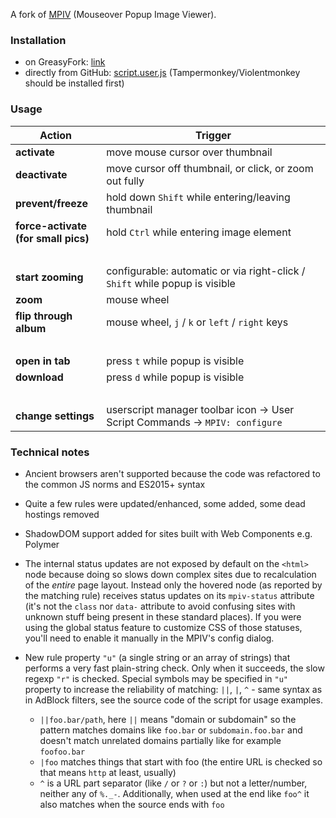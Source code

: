 A fork of [MPIV](https://greasyfork.org/en/scripts/404-mouseover-popup-image-viewer/) (Mouseover Popup Image Viewer).

### Installation

* on GreasyFork: [link](https://greasyfork.org/scripts/394820)
* directly from GitHub: [script.user.js](https://github.com/tophf/mpiv/raw/master/script.user.js) (Tampermonkey/Violentmonkey should be installed first)

### Usage

Action | Trigger
---|---
**activate** | move mouse cursor over thumbnail
**deactivate** | move cursor off thumbnail, or click, or zoom out fully
**prevent/freeze** | hold down <code>Shift</code> while entering/leaving thumbnail
**force-activate<br>(for small pics)** | hold <code>Ctrl</code> while entering image element
&nbsp; |
**start zooming** | configurable: automatic or via right-click / <code>Shift</code> while popup is visible
**zoom** | mouse wheel
**flip through album** | mouse wheel, <code>j</code> / <code>k</code> or <code>left</code> / <code>right</code> keys
&nbsp; |
**open in tab** | press <code>t</code> while popup is visible
**download** | press <code>d</code> while popup is visible
&nbsp; |
**change settings** | userscript manager toolbar icon -> User Script Commands -> `MPIV: configure`

### Technical notes

* Ancient browsers aren't supported because the code was refactored to the common JS norms and ES2015+ syntax
* Quite a few rules were updated/enhanced, some added, some dead hostings removed
* ShadowDOM support added for sites built with Web Components e.g. Polymer
* The internal status updates are not exposed by default on the `<html>` node because doing so slows down complex sites due to recalculation of the *entire* page layout. Instead only the hovered node (as reported by the matching rule) receives status updates on its `mpiv-status` attribute (it's not the `class` nor `data-` attribute to avoid confusing sites with unknown stuff being present in these standard places). If you were using the global status feature to customize CSS of those statuses, you'll need to enable it manually in the MPIV's config dialog.
* New rule property `"u"` (a single string or an array of strings) that performs a very fast plain-string check. Only when it succeeds, the slow regexp `"r"` is checked. Special symbols may be specified in `"u"` property to increase the reliability of matching: `||`, `|`, `^` - same syntax as in AdBlock filters, see the source code of the script for usage examples.

    * `||foo.bar/path`, here `||` means "domain or subdomain" so the pattern matches domains like `foo.bar` or `subdomain.foo.bar` and doesn't match unrelated domains partially like for example `foofoo.bar`
    * `|foo` matches things that start with foo (the entire URL is checked so that means `http` at least, usually)
    * `^` is a URL part separator (like `/` or `?` or `:`) but not a letter/number, neither any of `%._-`. Additionally, when used at the end like `foo^` it also matches when the source ends with `foo`
